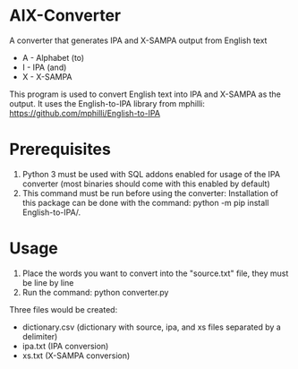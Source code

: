 # AIX-Converter
A converter that generates IPA and X-SAMPA output from English text

* A - Alphabet (to)
* I - IPA (and)
* X - X-SAMPA

This program is used to convert English text into IPA and X-SAMPA as the output. 
It uses the English-to-IPA library from mphilli: https://github.com/mphilli/English-to-IPA

# Prerequisites

1. Python 3 must be used with SQL addons enabled for usage of the IPA converter (most binaries should come with this enabled by default)
2. This command must be run before using the converter:
    Installation of this package can be done with the command: 
        python -m pip install English-to-IPA/.

# Usage

1. Place the words you want to convert into the "source.txt" file, they must be line by line
2. Run the command:
    python converter.py
    
Three files would be created:
* dictionary.csv (dictionary with source, ipa, and xs files separated by a delimiter)
* ipa.txt (IPA conversion)
* xs.txt (X-SAMPA conversion)
